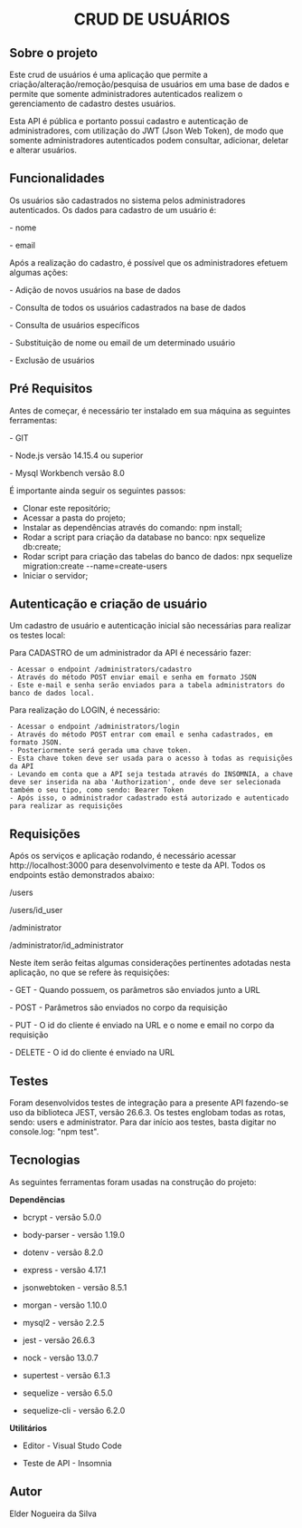 <h1 align="center">CRUD DE USUÁRIOS</h1>

<h2>Sobre o projeto</h2>
<p>
Este crud de usuários é uma aplicação que permite a criação/alteração/remoção/pesquisa de usuários em uma base de dados e permite que somente administradores autenticados realizem o gerenciamento de cadastro destes usuários.

Esta API é pública e portanto possui cadastro e autenticação de administradores, com utilização do JWT (Json Web Token), de modo que somente administradores autenticados podem consultar, adicionar, deletar e alterar usuários.

<p>

<h2>Funcionalidades</h2>
<p>
Os usuários são cadastrados no sistema pelos administradores autenticados. Os dados para cadastro de um usuário é:
<p>- nome </p>
<p>- email </p>
<p>
<p>Após a realização do cadastro, é possível que os administradores efetuem algumas ações:<p>
<p>- Adição de novos usuários na base de dados</p>
<p>- Consulta de todos os usuários cadastrados na base de dados</p>
<p>- Consulta de usuários específicos </p>
<p>- Substituição de nome ou email de um determinado usuário </p>
<p>- Exclusão de usuários </p>
<p>
<h2> Pré Requisitos </h2>
<p>Antes de começar, é necessário ter instalado em sua máquina as seguintes ferramentas:</p>

<p>- GIT</p>
<p>- Node.js versão 14.15.4 ou superior</p>
<p>- Mysql Workbench versão 8.0</p>

É importante ainda seguir os seguintes passos:
- Clonar este repositório;
- Acessar a pasta do projeto;
- Instalar as dependências através do comando: npm install;
- Rodar a script para criação da database no banco: npx sequelize db:create;
- Rodar script para criação das tabelas do banco de dados: npx sequelize migration:create --name=create-users
- Iniciar o servidor;
<p>

<h2> Autenticação e criação de usuário </h2>
Um cadastro de usuário e autenticação inicial são necessárias para realizar os testes local:

Para CADASTRO de um administrador da API é necessário fazer:
```
- Acessar o endpoint /administrators/cadastro
- Através do método POST enviar email e senha em formato JSON 
- Este e-mail e senha serão enviados para a tabela administrators do banco de dados local.
```

Para realização do LOGIN, é necessário:

```
- Acessar o endpoint /administrators/login
- Através do método POST entrar com email e senha cadastrados, em formato JSON. 
- Posteriormente será gerada uma chave token. 
- Esta chave token deve ser usada para o acesso à todas as requisições da API
- Levando em conta que a API seja testada através do INSOMNIA, a chave deve ser inserida na aba 'Authorization', onde deve ser selecionada também o seu tipo, como sendo: Bearer Token
- Após isso, o administrador cadastrado está autorizado e autenticado para realizar as requisições
```

<h2> Requisições </h2>
Após os serviços e aplicação rodando, é necessário acessar http://localhost:3000 para desenvolvimento e teste da API. Todos os endpoints estão demonstrados abaixo:

<p>/users </p>
<p>/users/id_user </p>
<p>/administrator </p>
<p>/administrator/id_administrator</p>
<p>

<p>Neste ítem serão feitas algumas considerações pertinentes adotadas nesta aplicação, no que se refere às requisições:</p>
<p>- GET - Quando possuem, os parâmetros são enviados junto a URL </p>
<p>- POST - Parâmetros são enviados no corpo da requisição </p>
<p>- PUT - O id do cliente é enviado na URL e o nome e email no corpo da requisição </p>
<p>- DELETE - O id do cliente é enviado na URL </p>

<h2> Testes </h2>
Foram desenvolvidos testes de integração para a presente API fazendo-se uso da biblioteca JEST, versão 26.6.3. Os testes englobam todas as rotas, sendo: users e administrator. 
Para dar início aos testes, basta digitar no console.log: "npm test".

<h2>Tecnologias</h2>
As seguintes ferramentas foram usadas na construção do projeto:

<p><b>Dependências</b></p>

- bcrypt - versão 5.0.0 </p>
- body-parser - versão 1.19.0 </p>
- dotenv - versão 8.2.0 </p>
- express - versão 4.17.1 </p>
- jsonwebtoken - versão 8.5.1 </p>
- morgan - versão 1.10.0 </p>
- mysql2 - versão 2.2.5 </p>
- jest - versão 26.6.3  </p>
- nock - versão 13.0.7 </p>
- supertest - versão 6.1.3 </p>
- sequelize - versão 6.5.0 </p>
- sequelize-cli - versão 6.2.0 </p>

</p>

<p><b>Utilitários</b></p> 

- Editor - Visual Studo Code </p>
- Teste de API - Insomnia </p>

<h2><b>Autor</b></h2>
<p>Elder Nogueira da Silva</p>
